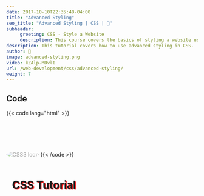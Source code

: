 ```yaml
---
date: 2017-10-10T22:35:48-04:00
title: "Advanced Styling"
seo_title: "Advanced Styling | CSS | 🦒"
subheader:
     greeting: CSS - Style a Website
     description: This course covers the basics of styling a website using CSS. Work your way through the videos/articles and I'll teach you everything you need to know to style a basic website!
description: This tutorial covers how to use advanced styling in CSS.
author: 🦒
image: advanced-styling.png
video: kZAlp-MDvlI
url: /web-development/css/advanced-styling/
weight: 7
---
```


## Code

{{< code lang="html" >}}
<h1 style="text-shadow: 2px 2px 2px red;  
           position: relative;
           top:125px;
           left:15px">
     CSS Tutorial
</h1>

<img style="opacity:0.4;
            border-radius: 50%;"
     src="logo.jpeg"
     alt="CSS3 logo"
/>
{{< /code >}}